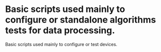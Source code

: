 # Basic scripts used mainly to configure or standalone algorithms tests for data processing.
Basic scripts used mainly to configure or test devices.
